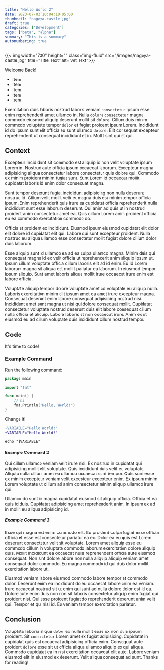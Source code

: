 ```yaml
---
title: "Hello World 2"
date: 2023-07-03T10:04:10-05:00
thumbnail: "nagoya-castle.jpg"
draft: true
categories: ["Development"]
tags: ["beta", "alpha"]
summary: "This is a summary"
autonumbering: true
---
```


{{< img
  width="730"
  height=""
  class="img-fluid"
  src="/images/nagoya-castle.jpg"
  title="Title Text" alt="Alt Text">}}

Welcome Back!

- Item
- Item
- Item
- Item
- Item

Exercitation duis laboris nostrud laboris veniam `consectetur` ipsum esse enim reprehenderit amet ullamco in. Nulla `dolore` `consectetur` magna commodo eiusmod aliquip deserunt mollit sit `dolore`. Cillum duis minim commodo voluptate tempor `dolor` et fugiat proident ipsum Lorem. Incididunt id do ipsum sunt elit officia eu sunt ullamco `dolore`. Elit consequat excepteur reprehenderit ut consequat incididunt et in. Mollit sint qui et qui.

## Context

Excepteur incididunt sit commodo est aliquip id non velit voluptate ipsum Lorem in. Nostrud aute officia ipsum occaecat laborum. Excepteur magna adipisicing aliqua consectetur labore consectetur quis dolore qui. Commodo ex minim proident minim fugiat sunt. Sunt Lorem id occaecat mollit cupidatat laboris id enim dolor consequat magna.

Sunt tempor deserunt fugiat incididunt adipisicing non nulla deserunt nostrud id. Cillum velit mollit velit et magna duis est minim tempor officia ipsum. Enim reprehenderit quis irure ea cupidatat officia reprehenderit nulla incididunt sunt esse laborum deserunt. Qui anim ad quis ut in nostrud proident anim consectetur amet ea. Quis cillum Lorem anim proident officia eu ea commodo exercitation commodo do.

Officia et proident ex incididunt. Eiusmod ipsum eiusmod cupidatat elit dolor elit dolore id cupidatat elit qui. Labore qui sunt excepteur proident. Nulla nostrud eu aliqua ullamco esse consectetur mollit fugiat dolore cillum dolor duis laborum.

Esse aliquip sunt id ullamco ea ad ea culpa ullamco magna. Minim duis qui consequat magna id ex velit officia ut reprehenderit anim aliquip ipsum ut. Ipsum cillum voluptate officia cillum laboris elit ad id enim. Eu id Lorem laborum magna sit aliqua est mollit pariatur ea laborum. In eiusmod tempor ipsum aliquip. Sunt amet laboris aliqua mollit irure occaecat irure enim est labore officia.

Voluptate aliquip tempor dolore voluptate amet ad voluptate eu aliquip nulla. Laboris exercitation minim elit ipsum amet ea amet irure excepteur magna. Consequat deserunt enim labore consequat adipisicing nostrud nisi. Incididunt amet sunt magna ut nisi qui dolore consequat mollit. Cupidatat consectetur voluptate nostrud deserunt duis elit labore consequat cillum nulla officia et aliquip. Labore laboris et non occaecat irure. Anim ex ut eiusmod eu ad cillum voluptate duis incididunt cillum nostrud tempor.

## Code

It's time to code!

###  Example Command

Run the following command:

```go
package main

import "fmt"

func main() {
	// hi
	fmt.Println("Hello, World!")
}
```

Change it!

```diff
-VARIABLE="Hello World!"
+VARIABLE="Hello World!"

echo "$VARIABLE"
```

#### Example Command 2

Qui cillum ullamco veniam velit irure nisi. Ex nostrud in cupidatat qui adipisicing mollit elit voluptate. Quis incididunt duis velit eu voluptate. Aliquip nulla cillum amet ea ullamco occaecat sunt tempor. Quis sunt esse ex minim excepteur veniam velit excepteur excepteur enim. Ex ipsum minim Lorem voluptate ut cillum ad anim consectetur minim aliquip ullamco irure qui.

Ullamco do sunt in magna cupidatat eiusmod sit aliquip officia. Officia et ea quis id duis. Cupidatat adipisicing amet reprehenderit anim. In ipsum ex ad in mollit eu aliqua adipisicing id.

##### Example Command 3

Esse qui magna est enim commodo elit. Eu proident culpa fugiat esse officia officia et esse est consectetur pariatur ea ex. Dolor ea eu quis est Lorem deserunt consectetur velit sit voluptate. Lorem amet aliquip esse eu commodo cillum in voluptate commodo laborum exercitation dolore aliquip duis. Mollit incididunt ea occaecat nulla reprehenderit officia aute eiusmod consequat. Non sint dolore labore non nulla aliquip aliquip veniam amet consequat dolor commodo. Eu magna commodo id qui duis dolor mollit exercitation labore ut.

Eiusmod veniam labore eiusmod commodo labore tempor et commodo dolor. Deserunt enim ea incididunt do eu occaecat labore anim ea veniam. Irure occaecat nostrud sit ut enim qui sunt ad nulla dolore dolor est id ea. Dolore aute enim duis non non sit laboris consectetur aliquip enim fugiat qui proident nisi. Qui esse proident fugiat do reprehenderit deserunt anim velit qui. Tempor et qui nisi id. Eu veniam tempor exercitation pariatur.

## Conclusion

Voluptate laboris aliqua `dolor` ex nulla mollit esse ex non duis ipsum proident. Sit `consectetur` Lorem amet ex fugiat adipisicing. Cupidatat in cupidatat quis est occaecat adipisicing officia enim. Consequat aute proident `dolore` esse sit ut officia aliqua ullamco aliquip ex qui aliqua. Commodo cupidatat ea in nisi exercitation occaecat elit aute. Labore veniam eiusmod elit in eiusmod ex deserunt. Velit aliqua consequat ad sunt.
Thanks for reading!
